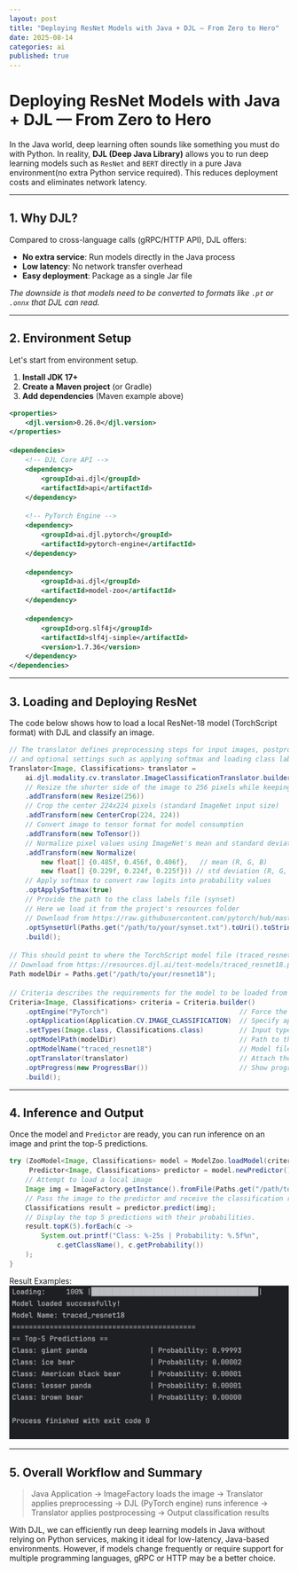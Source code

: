 ```yaml
---
layout: post
title: "Deploying ResNet Models with Java + DJL — From Zero to Hero"
date: 2025-08-14
categories: ai
published: true
---
```


# Deploying ResNet Models with Java + DJL — From Zero to Hero
In the Java world, deep learning often sounds like something you must do with Python. In reality, **DJL (Deep Java Library)** allows you to run deep learning models such as `ResNet` and `BERT` directly in a pure Java environment(no extra Python service required). This reduces deployment costs and eliminates network latency. 

---

## 1. Why DJL?
Compared to cross-language calls (gRPC/HTTP API), DJL offers:
- **No extra service**: Run models directly in the Java process
- **Low latency**: No network transfer overhead
- **Easy deployment**: Package as a single Jar file

*The downside is that models need to be converted to formats like `.pt` or `.onnx` that DJL can read.*

---

## 2. Environment Setup
Let's start from environment setup.
1. **Install JDK 17+** 
2. **Create a Maven project** (or Gradle)
3. **Add dependencies** (Maven example above) 

```xml
<properties>
    <djl.version>0.26.0</djl.version>
</properties>

<dependencies>
    <!-- DJL Core API -->
    <dependency>
        <groupId>ai.djl</groupId>
        <artifactId>api</artifactId>
    </dependency>

    <!-- PyTorch Engine -->
    <dependency>
        <groupId>ai.djl.pytorch</groupId>
        <artifactId>pytorch-engine</artifactId>
    </dependency>

    <dependency>
        <groupId>ai.djl</groupId>
        <artifactId>model-zoo</artifactId>
    </dependency>

    <dependency>
        <groupId>org.slf4j</groupId>
        <artifactId>slf4j-simple</artifactId>
        <version>1.7.36</version>
    </dependency>
</dependencies>
```

---

## 3. Loading and Deploying ResNet
The code below shows how to load a local ResNet-18 model (TorchScript format) with DJL and classify an image.
```java
// The translator defines preprocessing steps for input images, postprocessing steps for model outputs,
// and optional settings such as applying softmax and loading class labels (synset).
Translator<Image, Classifications> translator =
    ai.djl.modality.cv.translator.ImageClassificationTranslator.builder()
    // Resize the shorter side of the image to 256 pixels while keeping aspect ratio
    .addTransform(new Resize(256))
    // Crop the center 224x224 pixels (standard ImageNet input size)
    .addTransform(new CenterCrop(224, 224))
    // Convert image to tensor format for model consumption
    .addTransform(new ToTensor())
    // Normalize pixel values using ImageNet's mean and standard deviation
    .addTransform(new Normalize(
        new float[] {0.485f, 0.456f, 0.406f},   // mean (R, G, B)
        new float[] {0.229f, 0.224f, 0.225f})) // std deviation (R, G, B)
    // Apply softmax to convert raw logits into probability values
    .optApplySoftmax(true)
    // Provide the path to the class labels file (synset)
    // Here we load it from the project's resources folder
    // Download from https://raw.githubusercontent.com/pytorch/hub/master/imagenet_classes.txt
    .optSynsetUrl(Paths.get("/path/to/your/synset.txt").toUri().toString())
    .build();

// This should point to where the TorchScript model file (traced_resnet18.pt) is stored.
// Download from https://resources.djl.ai/test-models/traced_resnet18.pt
Path modelDir = Paths.get("/path/to/your/resnet18");

// Criteria describes the requirements for the model to be loaded from the Model Zoo or local path.
Criteria<Image, Classifications> criteria = Criteria.builder()
    .optEngine("PyTorch")                                 // Force the PyTorch engine
    .optApplication(Application.CV.IMAGE_CLASSIFICATION)  // Specify application domain
    .setTypes(Image.class, Classifications.class)         // Input type: Image, Output type: Classifications
    .optModelPath(modelDir)                               // Path to the model directory
    .optModelName("traced_resnet18")                      // Model file name (without .pt extension)
    .optTranslator(translator)                            // Attach the translator for preprocessing/postprocessing
    .optProgress(new ProgressBar())                       // Show progress bar during model loading
    .build();
```

---

## 4. Inference and Output
Once the model and `Predictor` are ready, you can run inference on an image and print the top-5 predictions.
```java
try (ZooModel<Image, Classifications> model = ModelZoo.loadModel(criteria);
     Predictor<Image, Classifications> predictor = model.newPredictor()) {
    // Attempt to load a local image
    Image img = ImageFactory.getInstance().fromFile(Paths.get("/path/to/your/image.png"));
    // Pass the image to the predictor and receive the classification results.
    Classifications result = predictor.predict(img);
    // Display the top 5 predictions with their probabilities.
    result.topK(5).forEach(c ->
        System.out.printf("Class: %-25s | Probability: %.5f%n",
            c.getClassName(), c.getProbability())
    );
}
```

Result Examples:
![Sample Prediction Output](/assets/images/2025_08_14_djl_result_example.png)

---

## 5. Overall Workflow and Summary
> Java Application -> ImageFactory loads the image -> Translator applies preprocessing -> DJL (PyTorch engine) runs inference -> Translator applies postprocessing -> Output classification results

With DJL, we can efficiently run deep learning models in Java without relying on Python services, making it ideal for low-latency, Java-based environments. However, if models change frequently or require support for multiple programming languages, gRPC or HTTP may be a better choice.
